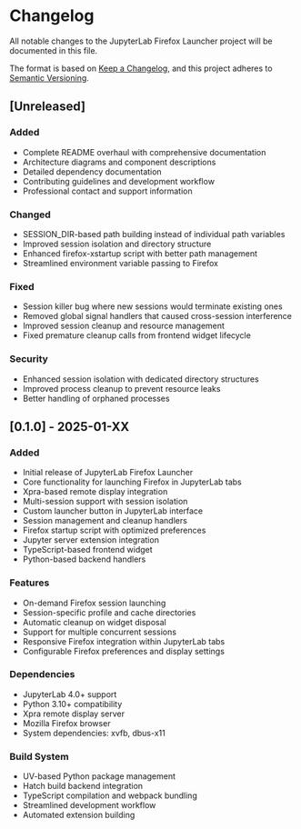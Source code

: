 # Changelog

All notable changes to the JupyterLab Firefox Launcher project will be documented in this file.

The format is based on [Keep a Changelog](https://keepachangelog.com/en/1.0.0/),
and this project adheres to [Semantic Versioning](https://semver.org/spec/v2.0.0.html).

## [Unreleased]

### Added
- Complete README overhaul with comprehensive documentation
- Architecture diagrams and component descriptions
- Detailed dependency documentation
- Contributing guidelines and development workflow
- Professional contact and support information

### Changed
- SESSION_DIR-based path building instead of individual path variables
- Improved session isolation and directory structure
- Enhanced firefox-xstartup script with better path management
- Streamlined environment variable passing to Firefox

### Fixed
- Session killer bug where new sessions would terminate existing ones
- Removed global signal handlers that caused cross-session interference
- Improved session cleanup and resource management
- Fixed premature cleanup calls from frontend widget lifecycle

### Security
- Enhanced session isolation with dedicated directory structures
- Improved process cleanup to prevent resource leaks
- Better handling of orphaned processes

## [0.1.0] - 2025-01-XX

### Added
- Initial release of JupyterLab Firefox Launcher
- Core functionality for launching Firefox in JupyterLab tabs
- Xpra-based remote display integration
- Multi-session support with session isolation
- Custom launcher button in JupyterLab interface
- Session management and cleanup handlers
- Firefox startup script with optimized preferences
- Jupyter server extension integration
- TypeScript-based frontend widget
- Python-based backend handlers

### Features
- On-demand Firefox session launching
- Session-specific profile and cache directories
- Automatic cleanup on widget disposal
- Support for multiple concurrent sessions
- Responsive Firefox integration within JupyterLab tabs
- Configurable Firefox preferences and display settings

### Dependencies
- JupyterLab 4.0+ support
- Python 3.10+ compatibility
- Xpra remote display server
- Mozilla Firefox browser
- System dependencies: xvfb, dbus-x11

### Build System
- UV-based Python package management
- Hatch build backend integration
- TypeScript compilation and webpack bundling
- Streamlined development workflow
- Automated extension building
